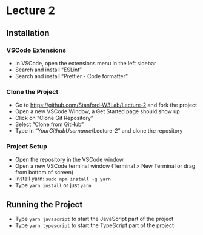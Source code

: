# Lecture 2

## Installation

### VSCode Extensions

- In VSCode, open the extensions menu in the left sidebar
- Search and install “ESLint”
- Search and install “Prettier - Code formatter”

### Clone the Project

- Go to https://github.com/Stanford-W3Lab/Lecture-2 and fork the project
- Open a new VSCode Window, a Get Started page should show up
- Click on “Clone Git Repository”
- Select “Clone from GitHub”
- Type in “_YourGithubUsername_/Lecture-2” and clone the repository

### Project Setup

- Open the repository in the VSCode window
- Open a new VSCode terminal window (Terminal > New Terminal or drag from bottom of screen)
- Install yarn: `sudo npm install -g yarn`
- Type `yarn install` or just `yarn`

## Running the Project

- Type `yarn javascript` to start the JavaScript part of the project
- Type `yarn typescript` to start the TypeScript part of the project
